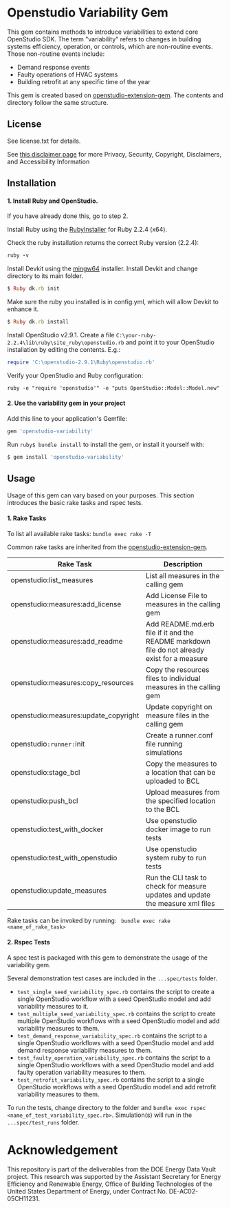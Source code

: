 # Openstudio Variability Gem

This gem contains methods to introduce variabilities to extend core OpenStudio SDK. The term "variability" refers to changes in building systems efficiency, operation, or controls, which are non-routine events. Those non-routine events include:
- Demand response events
- Faulty operations of HVAC systems
- Building retrofit at any specific time of the year

This gem is created based on [openstudio-extension-gem](https://github.com/NREL/openstudio-extension-gem). The contents and directory follow the same structure.

## License

See license.txt for details.

See [this disclaimer page](https://www.lbl.gov/disclaimers/) for more Privacy, Security, Copyright, Disclaimers, and Accessibility Information

## Installation

#### 1. Install Ruby and OpenStudio.
If you have already done this, go to step 2.

Install Ruby using the [RubyInstaller](https://rubyinstaller.org/downloads/archives/) for Ruby 2.2.4 (x64).

Check the ruby installation returns the correct Ruby version (2.2.4):

```ruby
ruby -v
```

Install Devkit using the [mingw64](https://dl.bintray.com/oneclick/rubyinstaller/DevKit-mingw64-64-4.7.2-20130224-1432-sfx.exe) installer.
Install Devkit and change directory to its main folder. 

```ruby
$ Ruby dk.rb init
```

Make sure the ruby you installed is in config.yml, which will allow Devkit to enhance it.
```ruby
$ Ruby dk.rb install
```

Install OpenStudio v2.9.1.  Create a file ```C:\your-ruby-2.2.4\lib\ruby\site_ruby\openstudio.rb``` and point it to your OpenStudio installation by editing the contents.  E.g.:

```ruby
require 'C:\openstudio-2.9.1\Ruby\openstudio.rb'
```

Verify your OpenStudio and Ruby configuration:
```
ruby -e "require 'openstudio'" -e "puts OpenStudio::Model::Model.new"
```

#### 2. Use the variability gem in your project 

Add this line to your application's Gemfile:

```ruby
gem 'openstudio-variability'
```

Run ```ruby$ bundle install``` to install the gem, or install it yourself with:

```ruby
$ gem install 'openstudio-variability'
```

## Usage

Usage of this gem can vary based on your purposes. This section introduces the basic rake tasks and rspec tests. 

#### 1. Rake Tasks


To list all available rake tasks: ``` bundle exec rake -T ```

Common rake tasks are inherited from the [openstudio-extension-gem](https://github.com/NREL/openstudio-extension-gem#rake-tasks).

| Rake Task | Description |
| --------- | ----------- |
| openstudio:list_measures             | List all measures in the calling gem |
| openstudio:measures:add_license      | Add License File to measures in the calling gem |
| openstudio:measures:add_readme       | Add README.md.erb file if it and the README markdown file do not already exist for a measure |
| openstudio:measures:copy_resources   | Copy the resources files to individual measures in the calling gem |
| openstudio:measures:update_copyright | Update copyright on measure files in the calling gem |
| openstudio`:runner:`init             | Create a runner.conf file running simulations |
| openstudio:stage_bcl                 | Copy the measures to a location that can be uploaded to BCL |
| openstudio:push_bcl                  | Upload measures from the specified location to the BCL |
| openstudio:test_with_docker          | Use openstudio docker image to run tests |
| openstudio:test_with_openstudio      | Use openstudio system ruby to run tests |
| openstudio:update_measures           | Run the CLI task to check for measure updates and update the measure xml files |

Rake tasks can be invoked by running: ``` bundle exec rake <name_of_rake_task>```


#### 2. Rspec Tests

A spec test is packaged with this gem to demonstrate the usage of the variability gem.

Several demonstration test cases are included in the ```...spec/tests``` folder.

* ```test_single_seed_variability_spec.rb``` contains the script to create a single OpenStudio workflow with a seed OpenStudio model and add variability measures to it.
* ```test_multiple_seed_variability_spec.rb``` contains the script to create multiple OpenStudio workflows with a seed OpenStudio model and add variability measures to them.
* ```test_demand_response_variability_spec.rb``` contains the script to a single OpenStudio workflows with a seed OpenStudio model and add demand response variability measures to them.
* ```test_faulty_operation_variability_spec.rb``` contains the script to a single OpenStudio workflows with a seed OpenStudio model and add faulty operation variability measures to them.
* ```test_retrofit_variability_spec.rb``` contains the script to a single OpenStudio workflows with a seed OpenStudio model and add retrofit variability measures to them.

To run the tests, change directory to the folder and ```bundle exec rspec <name_of_test_variability_spec.rb>```.
Simulation(s) will run in the ```...spec/test_runs``` folder.


# Acknowledgement

This repository is part of the deliverables from the DOE Energy Data Vault project. This research was supported by the Assistant Secretary for Energy Efficiency and Renewable Energy, Office of Building Technologies of the United States Department of Energy, under Contract No. DE-AC02-05CH11231.